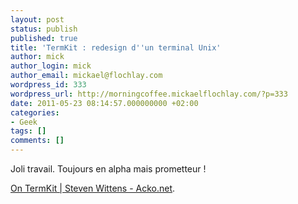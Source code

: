 ```yaml
---
layout: post
status: publish
published: true
title: 'TermKit : redesign d''un terminal Unix'
author: mick
author_login: mick
author_email: mickael@flochlay.com
wordpress_id: 333
wordpress_url: http://morningcoffee.mickaelflochlay.com/?p=333
date: 2011-05-23 08:14:57.000000000 +02:00
categories:
- Geek
tags: []
comments: []
---
```

Joli travail. Toujours en alpha mais prometteur !

<a href="http://acko.net/blog/on-termkit">On TermKit | Steven Wittens - Acko.net</a>.
